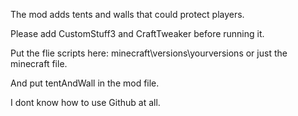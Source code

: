 The mod adds tents and walls that could protect players.

Please add CustomStuff3 and CraftTweaker before running it.

Put the flie scripts here:
minecraft\versions\yourversions or just the minecraft file.

And put tentAndWall in the mod file.

I dont know how to use Github at all.
